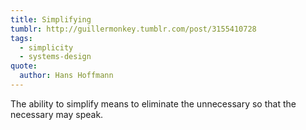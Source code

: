 ```yaml
---
title: Simplifying
tumblr: http://guillermonkey.tumblr.com/post/3155410728
tags:
  - simplicity
  - systems-design
quote:
  author: Hans Hoffmann
---
```


The ability to simplify means to eliminate the unnecessary so that the necessary may speak.
